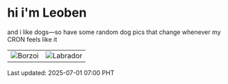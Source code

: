 # hi i'm Leoben

and i like dogs—so have some random dog pics that change whenever my CRON feels like it

|  |  |
|--------|----------|
| ![Borzoi](https://random-dog-vercel.vercel.app/api/random-borzoi?v=1751324440) | ![Labrador](https://random-dog-vercel.vercel.app/api/random-labrador?v=1751324440) |

Last updated: 2025-07-01 07:00 PHT
